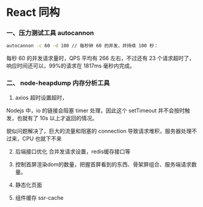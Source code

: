 # React 同构

### 一、压力测试工具 autocannon 

```bash
autocannon -c 60 -d 100 // 每秒钟 60 的并发，并持续 100 秒：
```

每秒 60 的并发请求量时，QPS 平均有 266 左右，不过还有 23 个请求超时了，响应时间还可以，99%的请求在 1817ms 毫秒内完成。

### 二、 node-heapdump 内存分析工具

1. axios 超时设置超时，

 Nodejs 中，io 的链接会阻塞 timer 处理，因此这个 setTimeout 并不会按时触发，也就有了 10s 以上才返回的情况。

貌似问题解决了，巨大的流量和阻塞的 connection 导致请求堆积，服务器处理不过来，CPU 也就下不来

2. 后端接口优化 合并发请求设置，redis缓存接口等

3. 控制首屏渲染dom的数量，把握首屏看到的东西、骨架屏组合、服务端请求数量。
4. 静态化页面
5. 组件缓存 ssr-cache

